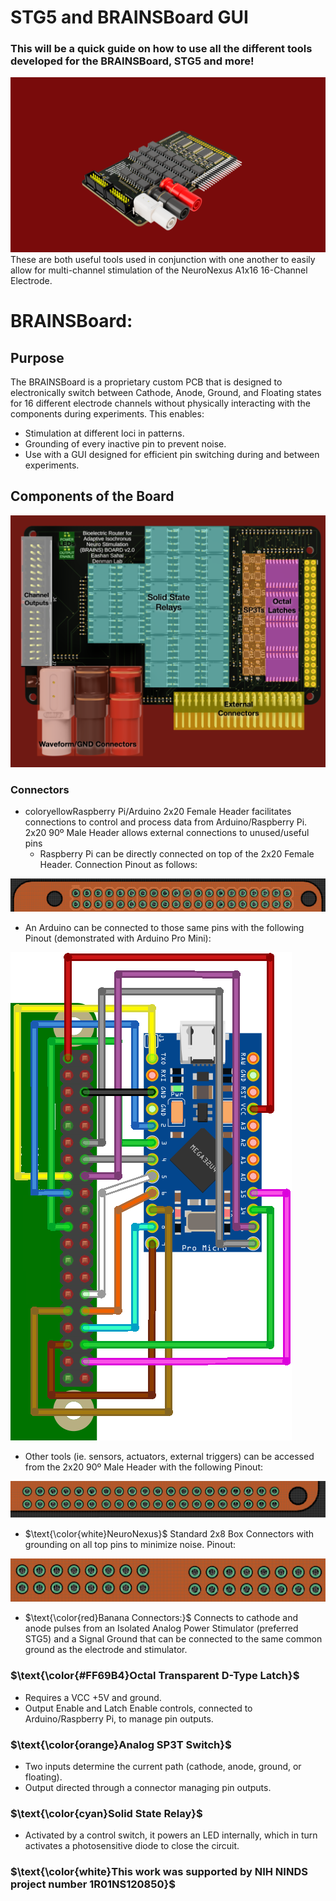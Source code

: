 # STG5 and BRAINSBoard GUI
### This will be a quick guide on how to use all the different tools developed for the BRAINSBoard, STG5 and more!
![Top of the Board](images/BRAINSBoard_Side_Profile.png)
These are both useful tools used in conjunction with one another to easily allow for multi-channel stimulation of the NeuroNexus A1x16 16-Channel Electrode.

# BRAINSBoard:
## Purpose

The BRAINSBoard is a proprietary custom PCB that is designed to electronically switch between Cathode, Anode, Ground, and Floating states for 16 different electrode channels without physically interacting with the components during experiments. This enables:
- Stimulation at different loci in patterns.
- Grounding of every inactive pin to prevent noise.
- Use with a GUI designed for efficient pin switching during and between experiments.

## Components of the Board
![Top of the Board](images/BRAINSBoard_Top_Labelled.png)
### Connectors
- $\text{color{yellow}Raspberry Pi/Arduino 2x20 Female Header}$ facilitates connections to control and process data from Arduino/Raspberry Pi. 2x20 90º Male Header allows external connections to unused/useful pins
  - Raspberry Pi can be directly connected on top of the 2x20 Female Header. Connection Pinout as follows:


![Raspberry Pi to Brainsboard Connection](images/RPI_2_BB_Pinout.png)
  - An Arduino can be connected to those same pins with the following Pinout (demonstrated with Arduino Pro Mini):
 
![Arduino Pro Mini to Brainsboard Connection](images/BB2ProMicro_bb.png)
  - Other tools (ie. sensors, actuators, external triggers) can be accessed from the 2x20 90º Male Header with the following Pinout:


![Brainsboard Connection to External Pins](images/BB_2_external_pins_Pinout.png)
- $\text{\color{white}NeuroNexus}$ Standard 2x8 Box Connectors with grounding on all top pins to minimize noise. Pinout:



![Box Headers Pinout](images/eStim_CONNECTORS.png)
- $\text{\color{red}Banana Connectors:}$ Connects to cathode and anode pulses from an Isolated Analog Power Stimulator (preferred STG5) and a Signal Ground that can be connected to the same common ground as the electrode and stimulator.

### $\text{\color{#FF69B4}Octal Transparent D-Type Latch}$
- Requires a VCC +5V and ground.
- Output Enable and Latch Enable controls, connected to Arduino/Raspberry Pi, to manage pin outputs.

### $\text{\color{orange}Analog SP3T Switch}$
- Two inputs determine the current path (cathode, anode, ground, or floating).
- Output directed through a connector managing pin outputs.

### $\text{\color{cyan}Solid State Relay}$
- Activated by a control switch, it powers an LED internally, which in turn activates a photosensitive diode to close the circuit.

### $\text{\color{white}This work was supported by NIH NINDS project number 1R01NS120850}$

